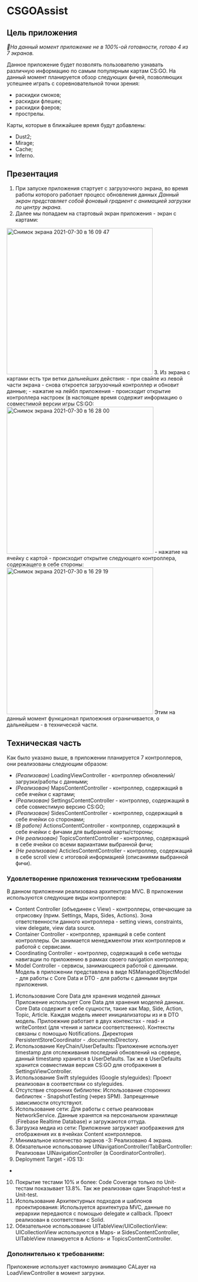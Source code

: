 # CSGOAssist

## Цель приложения
_🤬На данный момент приложение не в 100%-ой готовности, готово 4 из 7 экранов._

Данное приложение будет позволять пользователю узнавать различную информацию по самым популярным картам CS:GO. На данный момент планируется обзор следующих фичей, позволяющих успешнее играть с соревновательной точки зрения:
- раскидки смоков;
- раскидки флешек;
- раскидки фаеров;
- прострелы.

Карты, которые в ближайшее время будут добавлены:
- Dust2;
- Mirage;
- Cache;
- Inferno.

## Презентация
1. При запуске приложения стартует с загрузочного экрана, во время работы которого работает процесс обновления данных
_Данный экран представляет собой фоновый градиент с анимацией загрузки по центру экрана._
2. Далее мы попадаем на стартовый экран приложения - экран с картами:
<img width="396" alt="Снимок экрана 2021-07-30 в 16 09 47" src="https://user-images.githubusercontent.com/60071565/127646370-951c6d05-1942-445b-a4d4-2cd728f95b54.png">
3. Из экрана с картами есть три ветки дальнейших действия:
- при свайпе из левой части экрана - снова откроется загрузочный контроллер и обновит данные;
- нажатие на лейбл приложения - происходит открытие контроллера настроек (в настоящее время содержит информацию о совместимой версии игры CS:GO:
<img width="398" alt="Снимок экрана 2021-07-30 в 16 28 00" src="https://user-images.githubusercontent.com/60071565/127646674-41d33d76-3c62-4956-b5cc-579ee8dd09b1.png">
- нажатие на ячейку с картой - происходит открытие следующего контроллера, содержащего в себе стороны:
<img width="397" alt="Снимок экрана 2021-07-30 в 16 29 19" src="https://user-images.githubusercontent.com/60071565/127646843-8b05780a-5a51-4603-ba51-15c5f34a341d.png">
Этим на данный момент функционал прилоежния ограничивается, о дальнейшем - в технической части.

## Техническая часть
Как было указано выше, в приложении планируется 7 контроллеров, они реализованы следующим образом:
- _(Реализован)_ LoadingViewController - контроллер обновлений/загрузки/работы с данными;
- _(Реализован)_ MapsContentController - контроллер, содержащий в себе ячейки с картами;
- _(Реализован)_ SettingsContentController - контроллер, содержащий в себе совместимую версию CS:GO;
- _(Реализован)_ SidesContentController - контроллер, содержащий в себе ячейки со сторонами;
- _(В работе)_ ActionsContentController - контроллер, содержащий в себе ячейки с фичами для выбранной карты/стороны;
- _(Не реализован)_ TopicsContentController - контроллер, содержащий в себе ячейки со всеми вариантами выбранной фичи;
- _(Не реализован)_ ActiclesContentController - контроллер, содержащий в себе scroll view с итоговой информацией (описаниями выбранной фичи).

### Удовлетворение приложения техническим требованиям
В данном приложении реализована архитектура MVC. В приложении используются следующие виды контроллеров:
- Content Controller (объединен с View) - контроллеры, отвечающие за отрисовку (прим. Settings, Maps, Sides, Actions). Зона ответственности данного контроллера - setting views, constraints, view delegate, view data source.
- Сontainer Controller - контроллер, хранящий в себе content контроллеры. Он занимается менеджментом этих контроллеров и работой с сервисами. 
- Coordinating Controller - контроллер, содержащий в себе методы навигации по приложению в рамках своего navigation контроллера;
- Model Controller - сервисы, занимающиеся работой с данными.
Модель в приложении представлена в виде NSManagedObjectModel - для работы с Core Data и DTO - для работы с данными внутри приложения.

1. Использование Core Data для хранения моделей данных
   Приложение использует Core Data для хранения моделей данных. Core Data содержит в себе сущности, такие как Map, Side, Action, Topic, Article. Каждая модель имеет инициализаторы из и в DTO модель. Прилоежние работает в двух контекстах - read- и writeContext (для чтения и записи соответственно). Контексты связаны с помощью Notifications. Директория PersistentStoreCoordinator - .documentsDirectory.
2. Использование KeyChain/UserDefaults:
  Приложение использует timestamp для отслеживания последний обновлений на сервере, данный timestamp хранится в UserDefaults.
  Так же в UserDefaults хранится совместимая версия CS:GO для отображения в SettingsViewController.
3. Использование Swift styleguides (Google styleguides):
  Проект реализован в соответствии со styleguides.
4. Отсутствие сторонних библиотек:
  Использование сторонних библиотек - SnapshotTesting (через SPM). Запрещенные зависимости отсутствуют.
5. Использование сети:
  Для работы с сетью реализован NetworkService. Данные хранятся на персональном хранилище (Firebase Realtime Database) и загружаются оттуда.
6. Загрузка медиа из сети:
  Приложение загружает изображения для отображения их в ячейках Content контроллеров.
7. Минимальное количество экранов -3:
  Реализовано 4 экрана.
8. Обязательное использование UINavigationController/TabBarController: 
  Реализован UINavigationController (в CoordinatorController).
9. Deployment Target - iOS 13:
  +
10. Покрытие тестами 10% и более:
  Code Coverage только по Unit-тестам показывает 13.8%. Так же реализован один Snapshot-test и Unit-test.
11. Использование Архитектурных подходов и шаблонов проектирования:
  Используется архитектура MVC, данные по иерархии передаются с помощью delegate и callback. Проект реализован в соответствии с Solid.
12. Обязательное использование UITableView/UICollectionView:
  UICollectionView используются в Maps- и SidesContentController, UITableView планируется в Actions- и TopicsContentController.

### Дополнительно к требованиям:
  Приложение использует кастомную анимацию CALayer на LoadViewController в момент загрузки.
